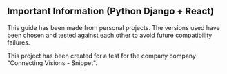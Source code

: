 ## Important Information (Python Django + React)

This guide has been made from personal projects. The versions used have been chosen and tested against each other to avoid future compatibility failures.

This project has been created for a test for the company company "Connecting Visions - Snippet".